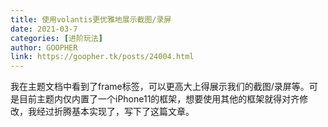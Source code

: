 ```yaml
---
title: 使用volantis更优雅地展示截图/录屏
date: 2021-03-7
categories: [进阶玩法]
author: GOOPHER
link: https://goopher.tk/posts/24004.html
---
```

我在主题文档中看到了frame标签，可以更高大上得展示我们的截图/录屏等。可是目前主题内仅内置了一个iPhone11的框架，想要使用其他的框架就得对齐修改，我经过折腾基本实现了，写下了这篇文章。
<!-- more -->